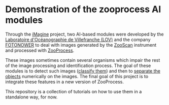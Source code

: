 # Demonstration of the zooprocess AI modules

Through the [iMagine](https://www.imagine-ai.eu) project, two AI-based modules were developed by the [Laboratoire d'Océanographie de Villefranche (LOV)](https://lov.imev-mer.fr/) and the company [FOTONOWER](http://fotonower.com/) to deal with images generated by the [ZooScan](http://www.hydroptic.com/index.php/public/Page/product_item/ZOOSCAN) instrument and processed with [ZooProcess](https://sites.google.com/view/piqv/softwares/flowcamzooscan).

These images sometimes contain several organisms which impair the rest of the image processing and identification process. The goal of these modules is to detect such images ([classify them](https://github.com/ai4os-hub/zooprocess-multiple-classifier)) and then to [separate the objects](https://github.com/ai4os-hub/zooprocess-multiple-separator) numerically on the images. The final goal of this project is to integrate these features in a new version of ZooProcess.

This repository is a collection of tutorials on how to use them in a standalone way, for now.
